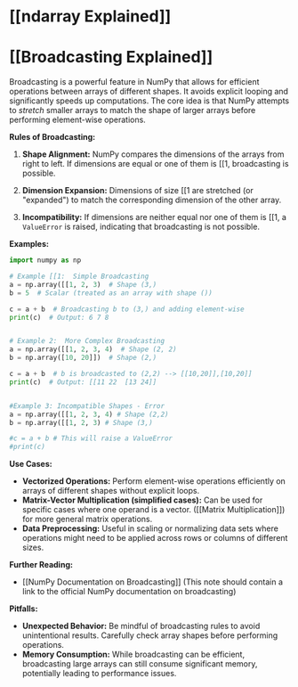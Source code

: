 # [[ndarray Explained]]
# [[Broadcasting Explained]] 
Broadcasting is a powerful feature in NumPy that allows for efficient operations between arrays of different shapes.  It avoids explicit looping and significantly speeds up computations.  The core idea is that NumPy attempts to *stretch* smaller arrays to match the shape of larger arrays before performing element-wise operations.

**Rules of Broadcasting:**

1. **Shape Alignment:** NumPy compares the dimensions of the arrays from right to left.  If dimensions are equal or one of them is [[1, broadcasting is possible.

2. **Dimension Expansion:** Dimensions of size [[1 are stretched (or "expanded") to match the corresponding dimension of the other array.

3. **Incompatibility:** If dimensions are neither equal nor one of them is [[1,  a `ValueError` is raised, indicating that broadcasting is not possible.


**Examples:**

```python
import numpy as np

# Example [[1:  Simple Broadcasting
a = np.array([[1, 2, 3)  # Shape (3,)
b = 5  # Scalar (treated as an array with shape ())

c = a + b  # Broadcasting b to (3,) and adding element-wise
print(c)  # Output: 6 7 8


# Example 2:  More Complex Broadcasting
a = np.array([[1, 2, 3, 4)  # Shape (2, 2)
b = np.array([10, 20]])  # Shape (2,)

c = a + b  # b is broadcasted to (2,2) --> [[10,20]],[10,20]]
print(c)  # Output: [[11 22  [13 24]]


#Example 3: Incompatible Shapes - Error
a = np.array([[1, 2, 3, 4) # Shape (2,2)
b = np.array([[1, 2, 3) # Shape (3,)

#c = a + b # This will raise a ValueError
#print(c) 
```

**Use Cases:**

* **Vectorized Operations:**  Perform element-wise operations efficiently on arrays of different shapes without explicit loops.
* **Matrix-Vector Multiplication (simplified cases):**  Can be used for specific cases where one operand is a vector.  ([[Matrix Multiplication]]) for more general matrix operations.
* **Data Preprocessing:**  Useful in scaling or normalizing data sets where operations might need to be applied across rows or columns of different sizes.


**Further Reading:**

* [[NumPy Documentation on Broadcasting]]  (This note should contain a link to the official NumPy documentation on broadcasting)

**Pitfalls:**

* **Unexpected Behavior:** Be mindful of broadcasting rules to avoid unintentional results. Carefully check array shapes before performing operations.
* **Memory Consumption:** While broadcasting can be efficient, broadcasting large arrays can still consume significant memory, potentially leading to performance issues.


